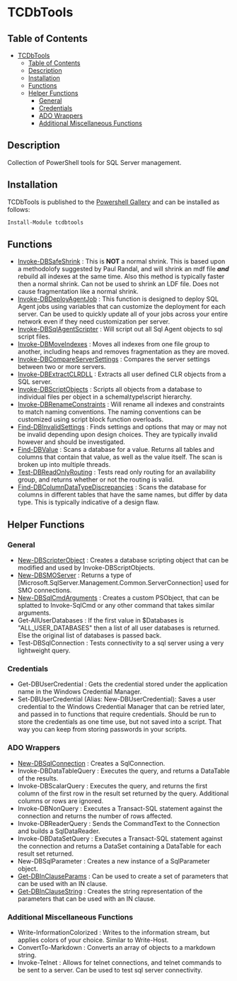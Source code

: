 # TCDbTools 

## Table of Contents

- [TCDbTools](#tcdbtools)
  - [Table of Contents](#table-of-contents)
  - [Description](#description)
  - [Installation](#installation)
  - [Functions](#functions)
  - [Helper Functions](#helper-functions)
    - [General](#general)
    - [Credentials](#credentials)
    - [ADO Wrappers](#ado-wrappers)
    - [Additional Miscellaneous Functions](#additional-miscellaneous-functions)

##  Description

Collection of PowerShell tools for SQL Server management. 

## Installation

TCDbTools is published to the [Powershell Gallery][def]
and can be installed as follows:

```powershell
Install-Module tcdbtools
```

## Functions

* [Invoke-DBSafeShrink](/docs/Invoke-DBSafeShrink.md) : This is **NOT** a normal shrink. This is based upon a methodolofy suggested by Paul Randal, and will shrink an mdf file ***and*** rebuild all indexes at the same time. Also this method is typically faster then a normal shrink. Can not be used to shrink an LDF file. Does not cause fragmentation like a normal shrink. 
* [Invoke-DBDeployAgentJob](/docs/Invoke-DBDeployAgentJob.md) : This function is designed to deploy SQL Agent jobs using variables that can customize the deployment for each server. Can be used to quickly update all of your jobs across your entire network even if they need customization per server.
* [Invoke-DBSqlAgentScripter](/docs/Invoke-DBSqlAgentScripter.md) : Will script out all Sql Agent objects to sql script files. 
* [Invoke-DBMoveIndexes](/docs/Invoke-DBMoveIndexes.md) : Moves all indexes from one file group to another, including heaps and removes fragmentation as they are moved.
* [Invoke-DBCompareServerSettings](/docs/Invoke-DBCompareServerSettings.md) : Compares the server settings between two or more servers.
* [Invoke-DBExtractCLRDLL](/docs/Invoke-DBExtractCLRDLL.md) : Extracts all user defined CLR objects from a SQL server.
* [Invoke-DBScriptObjects](/docs/Invoke-DBScriptObjects.md) : Scripts all objects from a database to individual files per object in a schema\type\script hierarchy.
* [Invoke-DBRenameConstraints](/docs/Invoke-DBRenameConstraints.md) : Will rename all indexes and constraints to match naming conventions. The naming conventions can be customized using script block function overloads. 
* [Find-DBInvalidSettings](/docs/Find-DBInvalidSettings.md) : Finds settings and options that may or may not be invalid depending upon design choices. They are typically invalid however and should be investigated.
* [Find-DBValue](/docs/Find-DBValue.md) : Scans a database for a value. Returns all tables and columns that contain that value, as well as the value itself. The scan is broken up into multiple threads. 
* [Test-DBReadOnlyRouting](/docs/Test-DBReadOnlyRouting.md) : Tests read only routing for an availability group, and returns whether or not the routing is valid.
* [Find-DBColumnDataTypeDiscrepancies](/docs/Find-DBColumnDataTypeDiscrepancies.md) : Scans the database for columns in different tables that have the same names, but differ by data type. This is typically indicative of a design flaw.


## Helper Functions

### General 

* [New-DBScripterObject](/docs/New-DBScripterObject.md) : Creates a database scripting object that can be modified and used by Invoke-DBScriptObjects.
* [New-DBSMOServer](/docs/New-DBSqlCmdArguments.md) : Returns a type of [Microsoft.SqlServer.Management.Common.ServerConnection] used for SMO connections.
* [New-DBSqlCmdArguments](/docs/New-DBSqlCmdArguments.md) : Creates a custom PSObject, that can be splatted to Invoke-SqlCmd or any other command that takes similar arguments.
* Get-AllUserDatabases : If the first value in $Databases is "ALL_USER_DATABASES" then a list of all user databases is returned. Else the original list of databases is passed back. 
* Test-DBSqlConnection : Tests connectivity to a sql server using a very lightweight query.

### Credentials 

* Get-DBUserCredential : Gets the credential stored under the application name in the Windows Credential Manager.
* Set-DBUserCredential (Alias: New-DBUserCredential): Saves a user credential to the Windows Credential Manager that can be retried later, and passed in to functions that require credentials. Should be run to store the credentials as one time use, but not saved into a script. That way you can keep from storing passwords in your scripts.

### ADO Wrappers

* [New-DBSqlConnection](/docs/New-DBSqlConnection.md) : Creates a SqlConnection.
* Invoke-DBDataTableQuery : Executes the query, and returns a DataTable of the results.
* Invoke-DBScalarQuery : Executes the query, and returns the first column of the first row in the result set returned by the query. Additional columns or rows are ignored.
* Invoke-DBNonQuery : Executes a Transact-SQL statement against the connection and returns the number of rows affected.
* Invoke-DBReaderQuery : Sends the CommandText to the Connection and builds a SqlDataReader.
* Invoke-DBDataSetQuery : Executes a Transact-SQL statement against the connection and returns a DataSet containing a DataTable for each result set returned.
* New-DBSqlParameter : Creates a new instance of a SqlParameter object.
* [Get-DBInClauseParams](/docs/Get-DBInClauseParams.md) : Can be used to create a set of parameters that can be used with an IN clause.
* [Get-DBInClauseString](/docs/Get-DBInClauseString.md) : Creates the string representation of the parameters that can be used with an IN clause.

### Additional Miscellaneous Functions

* Write-InformationColorized : Writes to the information stream, but applies colors of your choice. Similar to Write-Host.
* ConvertTo-Markdown : Converts an array of objects to a markdown string.
* Invoke-Telnet : Allows for telnet connections, and telnet commands to be sent to a server. Can be used to test sql server connectivity.

[def]: https://www.powershellgallery.com/packages/tcdbtools
